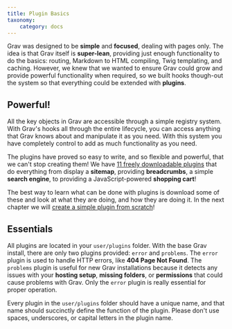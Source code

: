 ```yaml
---
title: Plugin Basics
taxonomy:
    category: docs
---
```


Grav was designed to be **simple** and **focused**, dealing with pages only.  The idea is that Grav itself is **super-lean**, providing just enough functionality to do the basics: routing, Markdown to HTML compiling, Twig templating, and caching.  However, we knew that we wanted to ensure Grav could grow and provide powerful functionality when required, so we built hooks though-out the system so that everything could be extended with **plugins**.

## Powerful!

All the key objects in Grav are accessible through a simple registry system.  With Grav's hooks all through the entire lifecycle, you can access anything that Grav knows about and manipulate it as you need.  With this system you have completely control to add as much functionality as you need.

The plugins have proved so easy to write, and so flexible and powerful, that we can't stop creating them! We have [11 freely downloadable plugins](http://getgrav.org/downloads/plugins#extras) that do everything from display a **sitemap**, providing **breadcrumbs**, a simple **search engine**, to providing a JavaScript-powered **shopping cart**!

The best way to learn what can be done with plugins is download some of these and look at what they are doing, and how they are doing it. In the next chapter we will [create a simple plugin from scratch](plugin-tutorial)!

## Essentials

All plugins are located in your `user/plugins` folder.  With the base Grav install, there are only two plugins provided: `error` and `problems`.  The `error` plugin is used to handle HTTP errors, like **404 Page Not Found**.  The `problems` plugin is useful for new Grav installations because it detects any issues with your **hosting setup**, **missing folders**, or **permissions** that could cause problems with Grav.  Only the `error` plugin is really essential for proper operation.

Every plugin in the `user/plugins` folder should have a unique name, and that name should succinctly define the function of the plugin.  Please don't use spaces, underscores, or capital letters in the plugin name.

